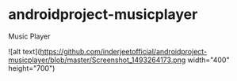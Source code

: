 # androidproject-musicplayer
Music Player 


![alt text](https://github.com/inderjeetofficial/androidproject-musicplayer/blob/master/Screenshot_1493264173.png
 width="400" height="700")

